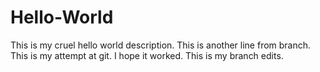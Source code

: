 # Hello-World
This is my cruel hello world description.
This is another line from branch.
This is my attempt at git. I hope it worked.
This is my branch edits.
